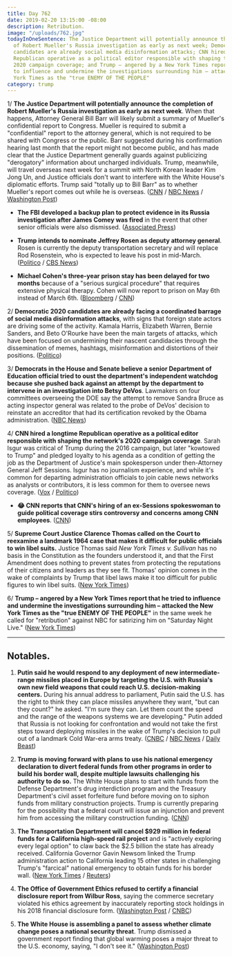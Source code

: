 ```yaml
---
title: Day 762
date: 2019-02-20 13:15:00 -08:00
description: Retribution.
image: "/uploads/762.jpg"
todayInOneSentence: The Justice Department will potentially announce the completion
  of Robert Mueller's Russia investigation as early as next week; Democratic 2020
  candidates are already social media disinformation attacks; CNN hired a longtime
  Republican operative as a political editor responsible with shaping the network's
  2020 campaign coverage; and Trump – angered by a New York Times report that he tried
  to influence and undermine the investigations surrounding him – attacked the New
  York Times as the "true ENEMY OF THE PEOPLE"
category: trump
---
```


1/ **The Justice Department will potentially announce the completion of Robert Mueller's Russia investigation as early as next week**. When that happens, Attorney General Bill Barr will likely submit a summary of Mueller's confidential report to Congress. Mueller is required to submit a "confidential" report to the attorney general, which is not required to be shared with Congress or the public. Barr suggested during his confirmation hearing last month that the report might not become public, and has made clear that the Justice Department generally guards against publicizing "derogatory" information about uncharged individuals. Trump, meanwhile, will travel overseas next week for a summit with North Korean leader Kim Jong Un, and Justice officials don't want to interfere with the White House's diplomatic efforts. Trump said "totally up to Bill Barr" as to whether Mueller's report comes out while he is overseas. ([CNN](https://www.cnn.com/2019/02/20/politics/special-counsel-conclusion-announcement/index.html) / [NBC News](https://www.nbcnews.com/politics/white-house/trump-says-it-s-attorney-general-release-pending-mueller-report-n973696) / [Washington Post](https://www.washingtonpost.com/world/national-security/justice-department-preparing-for-mueller-report-in-coming-days/2019/02/20/c472691c-354b-11e9-af5b-b51b7ff322e9_story.html))

* **The FBI developed a backup plan to protect evidence in its Russia investigation after James Comey was fired** in the event that other senior officials were also dismissed. ([Associated Press](https://apnews.com/eda560d7427e4840bd988b0c194ed240))

* **Trump intends to nominate Jeffrey Rosen as deputy attorney general**. Rosen is currently the deputy transportation secretary and will replace Rod Rosenstein, who is expected to leave his post in mid-March. ([Politico](https://www.politico.com/story/2019/02/19/jeff-rosen-deputy-attorney-general-1188450) / [CBS News](https://www.cbsnews.com/news/jeffrey-rosen-replacing-rod-rosenstein-deputy-attorney-general-donald-trump-2019-02-19/))

* **Michael Cohen's three-year prison stay has been delayed for two months** because of a "serious surgical procedure" that requires extensive physical therapy. Cohen will now report to prison on May 6th instead of March 6th. ([Bloomberg](https://www.bloomberg.com/news/articles/2019-02-20/michael-cohen-s-date-to-report-to-prison-delayed-by-two-months) / [CNN](https://www.cnn.com/2019/02/20/politics/michael-cohen-jail/index.html))

2/ **Democratic 2020 candidates are already facing a coordinated barrage of social media disinformation attacks**, with signs that foreign state actors are driving some of the activity. Kamala Harris, Elizabeth Warren, Bernie Sanders, and Beto O'Rourke have been the main targets of attacks, which have been focused on undermining their nascent candidacies through the dissemination of memes, hashtags, misinformation and distortions of their positions. ([Politico](https://www.politico.com/story/2019/02/20/2020-candidates-social-media-attack-1176018))

3/ **Democrats in the House and Senate believe a senior Department of Education official tried to oust the department's independent watchdog because she pushed back against an attempt by the department to intervene in an investigation into Betsy DeVos**. Lawmakers on four committees overseeing the DOE say the attempt to remove Sandra Bruce as acting inspector general was related to the probe of DeVos' decision to reinstate an accreditor that had its certification revoked by the Obama administration. ([NBC News](https://www.nbcnews.com/politics/politics-news/hill-democrats-say-education-dept-tried-interfere-probe-remove-investigator-n973256))

4/ **CNN hired a longtime Republican operative as a political editor responsible with shaping the network's 2020 campaign coverage**. Sarah Isgur was critical of Trump during the 2016 campaign, but later "kowtowed to Trump" and pledged loyalty to his agenda as a condition of getting the job as the Department of Justice's main spokesperson under then-Attorney General Jeff Sessions. Isgur has no journalism experience, and while it's common for departing administration officials to join cable news networks as analysts or contributors, it is less common for them to oversee news coverage. ([Vox](https://www.vox.com/2019/2/19/18231993/cnn-gop-operative-2020-election-coverage) / [Politico](https://www.politico.com/story/2019/02/19/sessions-sarah-isgur-cnn-political-editor-1174527))

* **😂 CNN reports that CNN's hiring of an ex-Sessions spokeswoman to guide political coverage stirs controversy and concerns among CNN employees**. ([CNN](https://www.cnn.com/2019/02/20/media/reliable-sources-02-19-19/index.html))

5/ **Supreme Court Justice Clarence Thomas called on the Court to reexamine a landmark 1964 case that makes it difficult for public officials to win libel suits.** Justice Thomas said *New York Times v. Sullivan* has no basis in the Constitution as the founders understood it, and that the First Amendment does nothing to prevent states from protecting the reputations of their citizens and leaders as they see fit. Thomas' opinion comes in the wake of complaints by Trump that libel laws make it too difficult for public figures to win libel suits. ([New York Times](https://www.nytimes.com/2019/02/19/us/politics/clarence-thomas-first-amendment-libel.html))

6/ **Trump – angered by a New York Times report that he tried to influence and undermine the investigations surrounding him – attacked the New York Times as the "true ENEMY OF THE PEOPLE"** in the same week he called for "retribution" against NBC for satirizing him on "Saturday Night Live." ([New York Times](https://www.nytimes.com/2019/02/20/us/politics/new-york-times-trump.html))

---

## Notables.

1. **Putin said he would respond to any deployment of new intermediate-range missiles placed in Europe by targeting the U.S. with Russia's own new field weapons that could reach U.S. decision-making centers.** During his annual address to parliament, Putin said the U.S. has the right to think they can place missiles anywhere they want, "but can they count?" he asked. "I'm sure they can. Let them count the speed and the range of the weapons systems we are developing." Putin added that Russia is not looking for confrontation and would not take the first steps toward deploying missiles in the wake of Trump's decision to pull out of a landmark Cold War-era arms treaty. ([CNBC](https://www.cnbc.com/2019/02/20/putin-threatens-to-target-the-us-if-it-deploys-new-missiles-in-europe.html) / [NBC News](https://www.nbcnews.com/news/world/putin-vows-target-u-s-if-missiles-are-deployed-europe-n973451) / [Daily Beast](https://www.thedailybeast.com/putin-well-target-us-if-trump-deploys-missiles-in-europe))

2. **Trump is moving forward with plans to use his national emergency declaration to divert federal funds from other programs in order to build his border wall, despite multiple lawsuits challenging his authority to do so.** The White House plans to start with funds from the Defense Department's drug interdiction program and the Treasury Department's civil asset forfeiture fund before moving on to siphon funds from military construction projects. Trump is currently preparing for the possibility that a federal court will issue an injunction and prevent him from accessing the military construction funding. ([CNN](https://www.cnn.com/2019/02/19/politics/trump-wall-funding-emergency-lawsuits/index.html))

3. **The Transportation Department will cancel $929 million in federal funds for a California high-speed rail project** and is "actively exploring every legal option" to claw back the $2.5 billion the state has already received. California Governor Gavin Newsom linked the Trump administration action to California leading 15 other states in challenging Trump's "farcical" national emergency to obtain funds for his border wall. ([New York Times](https://www.nytimes.com/2019/02/19/us/trump-cancels-california-high-speed-rail-grant.html) / [Reuters](https://www.reuters.com/article/us-california-rail-idUSKCN1Q82TH))

4. **The Office of Government Ethics refused to certify a financial disclosure report from Wilbur Ross**, saying the commerce secretary violated his ethics agreement by inaccurately reporting stock holdings in his 2018 financial disclosure form. ([Washington Post](https://www.washingtonpost.com/politics/2019/02/20/facing-ethics-violation-wilbur-ross-says-he-didnt-mean-file-inaccurate-financial-disclosures/) / [CNBC](https://www.cnbc.com/2019/02/20/us-ethics-agency-wont-certify-wilbur-ross-financial-disclosure-report.html))

5. **The White House is assembling a panel to assess whether climate change poses a national security threat**. Trump dismissed a government report finding that global warming poses a major threat to the U.S. economy, saying, "I don't see it." ([Washington Post](https://www.washingtonpost.com/national/health-science/white-house-readies-panel-to-assess-if-climate-change-poses-a-national-security-threat/2019/02/19/ccc8b29e-3396-11e9-af5b-b51b7ff322e9_story.html))
